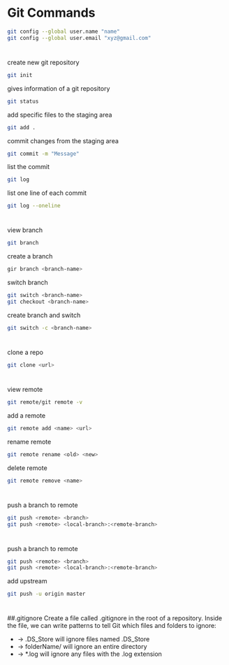# Git Commands

```bash
git config --global user.name "name"
git config --global user.email "xyz@gmail.com"
```
#

create new git repository
```bash
git init   
```
gives information of a git repository
```bash
git status  
```
 add specific files to the staging area
```bash
git add . 
```
 commit changes from the staging area
```bash
git commit -m "Message"  
```

 list the commit
```bash
git log 
```
 list one line of each commit
```bash
git log --oneline  
```

                          
               






                      
         
         
       

#
view branch
```bash
git branch 
```
create a branch
```bash
gir branch <branch-name> 
```
switch branch
```bash
git switch <branch-name>
git checkout <branch-name>
```
create branch and switch 
```bash
git switch -c <branch-name>
```
#




clone a repo
```bash
git clone <url>
```
#
          
     
     
          
view remote    
```bash
git remote/git remote -v
```
add a remote
```bash
git remote add <name> <url> 
```
rename remote
```bash
git remote rename <old> <new>
```
delete remote
```bash
git remote remove <name>
```
#


push a branch to remote
```bash
git push <remote> <branch>        
git push <remote> <local-branch>:<remote-branch>
```
#



push a branch to remote
```bash
git push <remote> <branch>       
git push <remote> <local-branch>:<remote-branch>
```
add upstream
```bash
git push -u origin master
```
#


##.gitignore
Create a file called .gitignore in the root of a repository. Inside the file, we can write patterns to tell Git which files and folders to ignore:
- -> .DS_Store will ignore files named .DS_Store
- -> folderName/ will ignore an entire directory
- -> *.log will ignore any files with the .log extension


